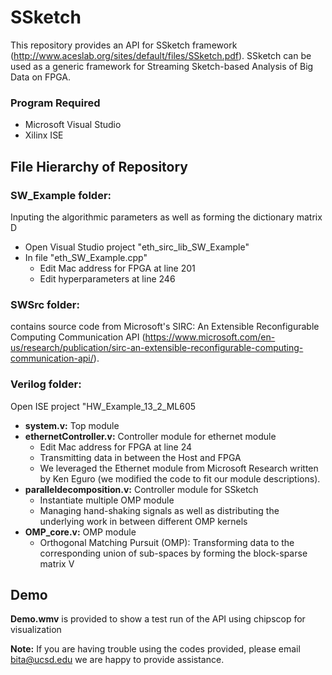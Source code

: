 # SSketch

This repository provides an API for SSketch framework (http://www.aceslab.org/sites/default/files/SSketch.pdf). SSketch can be used as a generic framework for Streaming Sketch-based Analysis of Big Data on FPGA.

### Program Required
* Microsoft Visual Studio
* Xilinx ISE

## File Hierarchy of Repository

### SW_Example folder:
Inputing the algorithmic parameters as well as forming the dictionary matrix D
* Open Visual Studio project "eth_sirc_lib_SW_Example"
* In file "eth_SW_Example.cpp"
  * Edit Mac address for FPGA at line 201
  * Edit hyperparameters at line 246

### SWSrc folder:
contains source code from Microsoft's SIRC: An Extensible Reconfigurable Computing Communication API (https://www.microsoft.com/en-us/research/publication/sirc-an-extensible-reconfigurable-computing-communication-api/).

### Verilog folder:
Open ISE project "HW_Example_13_2_ML605
* **system.v:** Top module
* **ethernetController.v:** Controller module for ethernet module
  * Edit Mac address for FPGA at line 24
  * Transmitting data in between the Host and FPGA
  * We leveraged the Ethernet module from Microsoft Research written by Ken Eguro (we modified the code to fit our module descriptions).
* **paralleldecomposition.v:** Controller module for SSketch
  * Instantiate multiple OMP module
  * Managing hand-shaking signals as well as distributing the underlying work in between different OMP kernels  
* **OMP_core.v:** OMP module
  * Orthogonal Matching Pursuit (OMP): Transforming data to the corresponding union of sub-spaces by forming the block-sparse matrix V
  
## Demo
**Demo.wmv** is provided to show a test run of the API using chipscop for visualization

**Note:** If you are having trouble using the codes provided, please email bita@ucsd.edu we are happy to provide assistance.
